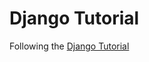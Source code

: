 Django Tutorial
===============

Following the [Django Tutorial][1]

[1]: http://docs.djangoproject.comen/dev/intro/tutorial01/
